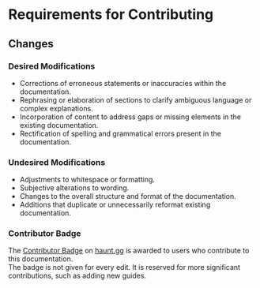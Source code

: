 # Requirements for Contributing

## Changes

### Desired Modifications

- Corrections of erroneous statements or inaccuracies within the documentation.
- Rephrasing or elaboration of sections to clarify ambiguous language or complex explanations.
- Incorporation of content to address gaps or missing elements in the existing documentation.
- Rectification of spelling and grammatical errors present in the documentation.

### Undesired Modifications

- Adjustments to whitespace or formatting.
- Subjective alterations to wording.
- Changes to the overall structure and format of the documentation.
- Additions that duplicate or unnecessarily reformat existing documentation.

### Contributor Badge

The [Contributor Badge](https://help.haunt.gg/customization/badges#contributor-badge) on [haunt.gg](https://haunt.gg) is awarded to users who contribute to this documentation.  
The badge is not given for every edit. It is reserved for more significant contributions, such as adding new guides.
